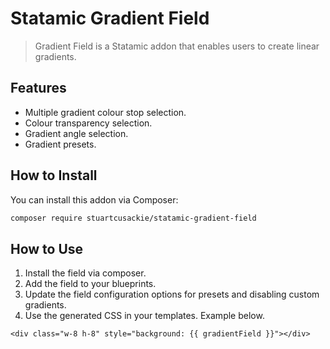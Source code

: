 # Statamic Gradient Field

> Gradient Field is a Statamic addon that enables users to create linear gradients.

## Features

- Multiple gradient colour stop selection.
- Colour transparency selection.
- Gradient angle selection.
- Gradient presets.

## How to Install

You can install this addon via Composer:

``` bash
composer require stuartcusackie/statamic-gradient-field
```

## How to Use

1. Install the field via composer.
2. Add the field to your blueprints.
3. Update the field configuration options for presets and disabling custom gradients.
4. Use the generated CSS in your templates. Example below.

```
<div class="w-8 h-8" style="background: {{ gradientField }}"></div>
```
